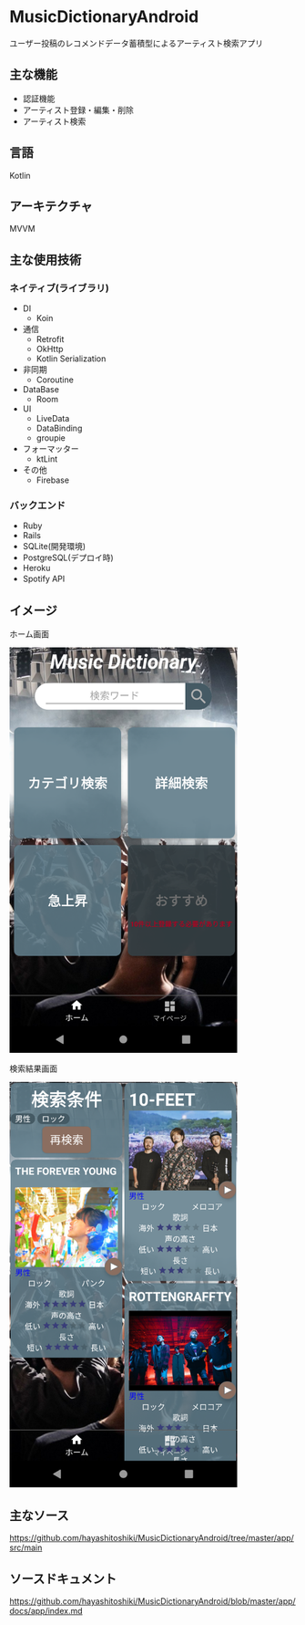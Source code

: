 # MusicDictionaryAndroid
 
ユーザー投稿のレコメンドデータ蓄積型によるアーティスト検索アプリ

## 主な機能
* 認証機能
* アーティスト登録・編集・削除
* アーティスト検索
 
## 言語
Kotlin

## アーキテクチャ
MVVM

## 主な使用技術
###  ネイティブ(ライブラリ)
* DI
  * Koin
* 通信
  * Retrofit
  * OkHttp
  * Kotlin Serialization
* 非同期
  * Coroutine
* DataBase
  * Room
* UI
  * LiveData
  * DataBinding
  * groupie
* フォーマッター
  * ktLint
* その他
  * Firebase

### バックエンド
* Ruby  
* Rails  
* SQLite(開発環境)  
* PostgreSQL(デプロイ時)  
* Heroku  
* Spotify API　　




## イメージ
ホーム画面

<img src="https://github.com/hayashitoshiki/MusicDictionaryAndroid/blob/master/picture/music_dictionary_android_home.png" width="400">  

検索結果画面  

<img src="https://github.com/hayashitoshiki/MusicDictionaryAndroid/blob/master/picture/music_dictionary_android_result.png" width="400">  

## 主なソース

https://github.com/hayashitoshiki/MusicDictionaryAndroid/tree/master/app/src/main

## ソースドキュメント
https://github.com/hayashitoshiki/MusicDictionaryAndroid/blob/master/app/docs/app/index.md
